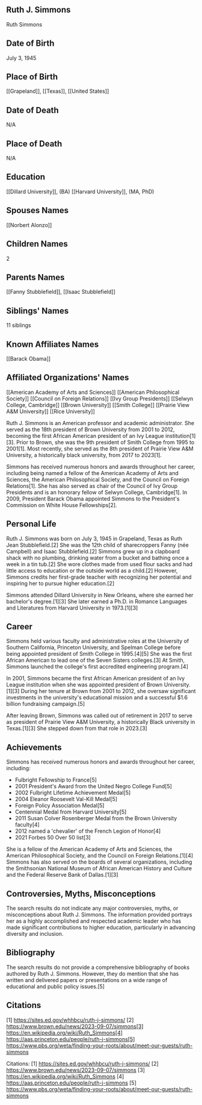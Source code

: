 ## Ruth J. Simmons
Ruth Simmons

## Date of Birth
July 3, 1945

## Place of Birth
[[Grapeland]], [[Texas]], [[United States]]

## Date of Death
N/A

## Place of Death
N/A

## Education
[[Dillard University]], (BA)
[[Harvard University]], (MA, PhD)

## Spouses Names
[[Norbert Alonzo]]

## Children Names
2

## Parents Names
[[Fanny Stubblefield]], [[Isaac Stubblefield]]

## Siblings' Names
11 siblings

## Known Affiliates Names
[[Barack Obama]]

## Affiliated Organizations' Names
[[American Academy of Arts and Sciences]]
[[American Philosophical Society]]
[[Council on Foreign Relations]]
[[Ivy Group Presidents]]
[[Selwyn College, Cambridge]]
[[Brown University]]
[[Smith College]]
[[Prairie View A&M University]]
[[Rice University]]

Ruth J. Simmons is an American professor and academic administrator. She served as the 18th president of Brown University from 2001 to 2012, becoming the first African American president of an Ivy League institution[1][3]. Prior to Brown, she was the 9th president of Smith College from 1995 to 2001[1]. Most recently, she served as the 8th president of Prairie View A&M University, a historically black university, from 2017 to 2023[1].

Simmons has received numerous honors and awards throughout her career, including being named a fellow of the American Academy of Arts and Sciences, the American Philosophical Society, and the Council on Foreign Relations[1]. She has also served as chair of the Council of Ivy Group Presidents and is an honorary fellow of Selwyn College, Cambridge[1]. In 2009, President Barack Obama appointed Simmons to the President's Commission on White House Fellowships[2].

## Personal Life
Ruth J. Simmons was born on July 3, 1945 in Grapeland, Texas as Ruth Jean Stubblefield.[2] She was the 12th child of sharecroppers Fanny (née Campbell) and Isaac Stubblefield.[2] Simmons grew up in a clapboard shack with no plumbing, drinking water from a bucket and bathing once a week in a tin tub.[2] She wore clothes made from used flour sacks and had little access to education or the outside world as a child.[2] However, Simmons credits her first-grade teacher with recognizing her potential and inspiring her to pursue higher education.[2]

Simmons attended Dillard University in New Orleans, where she earned her bachelor's degree.[1][3] She later earned a Ph.D. in Romance Languages and Literatures from Harvard University in 1973.[1][3]

## Career
Simmons held various faculty and administrative roles at the University of Southern California, Princeton University, and Spelman College before being appointed president of Smith College in 1995.[4][5] She was the first African American to lead one of the Seven Sisters colleges.[3] At Smith, Simmons launched the college's first accredited engineering program.[4]

In 2001, Simmons became the first African American president of an Ivy League institution when she was appointed president of Brown University.[1][3] During her tenure at Brown from 2001 to 2012, she oversaw significant investments in the university's educational mission and a successful $1.6 billion fundraising campaign.[5]

After leaving Brown, Simmons was called out of retirement in 2017 to serve as president of Prairie View A&M University, a historically Black university in Texas.[1][3] She stepped down from that role in 2023.[3]

## Achievements
Simmons has received numerous honors and awards throughout her career, including:
- Fulbright Fellowship to France[5]
- 2001 President's Award from the United Negro College Fund[5]
- 2002 Fulbright Lifetime Achievement Medal[5]
- 2004 Eleanor Roosevelt Val-Kill Medal[5]
- Foreign Policy Association Medal[5]
- Centennial Medal from Harvard University[5]
- 2011 Susan Colver Rosenberger Medal from the Brown University faculty[4]
- 2012 named a 'chevalier' of the French Legion of Honor[4]
- 2021 Forbes 50 Over 50 list[3]

She is a fellow of the American Academy of Arts and Sciences, the American Philosophical Society, and the Council on Foreign Relations.[1][4] Simmons has also served on the boards of several organizations, including the Smithsonian National Museum of African American History and Culture and the Federal Reserve Bank of Dallas.[1][3]

## Controversies, Myths, Misconceptions
The search results do not indicate any major controversies, myths, or misconceptions about Ruth J. Simmons. The information provided portrays her as a highly accomplished and respected academic leader who has made significant contributions to higher education, particularly in advancing diversity and inclusion.

## Bibliography
The search results do not provide a comprehensive bibliography of books authored by Ruth J. Simmons. However, they do mention that she has written and delivered papers or presentations on a wide range of educational and public policy issues.[5]

## Citations
[1] https://sites.ed.gov/whhbcu/ruth-j-simmons/
[2] https://www.brown.edu/news/2023-09-07/simmons[3] https://en.wikipedia.org/wiki/Ruth_Simmons[4] https://aas.princeton.edu/people/ruth-j-simmons[5] https://www.pbs.org/weta/finding-your-roots/about/meet-our-guests/ruth-simmons

Citations:
[1] https://sites.ed.gov/whhbcu/ruth-j-simmons/
[2] https://www.brown.edu/news/2023-09-07/simmons
[3] https://en.wikipedia.org/wiki/Ruth_Simmons
[4] https://aas.princeton.edu/people/ruth-j-simmons
[5] https://www.pbs.org/weta/finding-your-roots/about/meet-our-guests/ruth-simmons